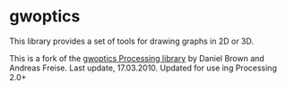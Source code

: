 gwoptics
========

This library provides a set of tools for drawing graphs in 2D or 3D.

This is a fork of the [gwoptics Processing library](http://www.gwoptics.org/processing/gwoptics_p5lib/) by Daniel Brown and Andreas Freise. Last update, 17.03.2010.
Updated for use ing Processing 2.0+
